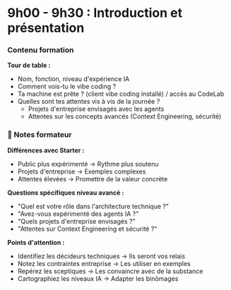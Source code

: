 # 9h00 - 9h30 : Introduction et présentation

### Contenu formation

**Tour de table :**

- Nom, fonction, niveau d'expérience IA
- Comment vois-tu le vibe coding ?
- Ta machine est prête ? (client vibe coding installé) / accès au CodeLab
- Quelles sont tes attentes vis à vis de la journée ?
  - Projets d'entreprise envisagés avec les agents
  - Attentes sur les concepts avancés (Context Engineering, sécurité)

### 📝 Notes formateur

**Différences avec Starter :**

- Public plus expérimenté → Rythme plus soutenu
- Projets d'entreprise → Exemples complexes
- Attentes élevées → Promettre de la valeur concrète

**Questions spécifiques niveau avancé :**

- "Quel est votre rôle dans l'architecture technique ?"
- "Avez-vous expérimenté des agents IA ?"
- "Quels projets d'entreprise envisagés ?"
- "Attentes sur Context Engineering et sécurité ?"

**Points d'attention :**

- Identifiez les décideurs techniques → Ils seront vos relais
- Notez les contraintes entreprise → Les utiliser en exemples
- Repérez les sceptiques → Les convaincre avec de la substance
- Cartographiez les niveaux IA → Adapter les binômages
